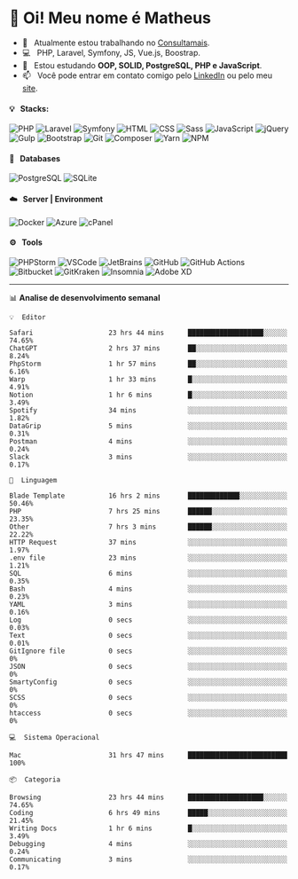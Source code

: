 # 👋 Oi! Meu nome é Matheus

- 🔭 &nbsp; Atualmente estou trabalhando no [Consultamais](https://consultamais.com.br/).
- 💻 &nbsp; PHP, Laravel, Symfony, JS, Vue.js, Boostrap.
- 🌱 &nbsp; Estou estudando **OOP, SOLID, PostgreSQL, PHP e JavaScript**.
- 📫 &nbsp; Você pode entrar em contato comigo pelo [LinkedIn](https://www.linkedin.com/in/matheuscamargoxavier/) ou pelo meu [site](https://matheuscamargo.co).

#### 💡 &nbsp; Stacks:
![PHP](https://img.shields.io/badge/-PHP-777BB4?&logo=php&logoColor=FFFFFF)
![Laravel](https://img.shields.io/badge/-Laravel-FF2D20?&logo=laravel&logoColor=FFFFFF)
![Symfony](https://img.shields.io/badge/-Symfony-000000?&logo=symfony&logoColor=FFFFFF)
![HTML](https://img.shields.io/badge/-HTML-E34F26?&logo=html5&logoColor=FFFFFF)
![CSS](https://img.shields.io/badge/-CSS-1572B6?&logo=css3&logoColor=FFFFFF)
![Sass](https://img.shields.io/badge/-Sass-CC6699?&logo=sass&logoColor=FFFFFF)
![JavaScript](https://img.shields.io/badge/-JavaScript-F7DF1E?&logo=javascript&logoColor=FFFFFF)
![jQuery](https://img.shields.io/badge/-jQuery-0769AD?&logo=jquery&logoColor=FFFFFF)
![Gulp](https://img.shields.io/badge/-Gulp-CF4647?&logo=gulp&logoColor=FFFFFF)
![Bootstrap](https://img.shields.io/badge/-Bootstrap-7952B3?&logo=bootstrap&logoColor=FFFFFF)
![Git](https://img.shields.io/badge/-Git-F05032?&logo=git&logoColor=FFFFFF)
![Composer](https://img.shields.io/badge/-Composer-885630?&logo=composer&logoColor=FFFFFF)
![Yarn](https://img.shields.io/badge/-Yarn-2C8EBB?&logo=yarn&logoColor=FFFFFF)
![NPM](https://img.shields.io/badge/-npm-CB3837?&logo=npm&logoColor=FFFFFF)

#### 💾 &nbsp; Databases
![PostgreSQL](https://img.shields.io/badge/-PostgreSQL-336791?&logo=PostgreSQL&logoColor=FFFFFF)
![SQLite](https://img.shields.io/badge/-SQLite-003B57?&logo=SQLite&logoColor=FFFFFF)

#### ☁️ &nbsp; Server | Environment
![Docker](https://img.shields.io/badge/-Docker-2496ED?&logo=docker&logoColor=FFFFFF)
![Azure](https://img.shields.io/badge/-Azure-0089D6?&logo=microsoft%20azure&logoColor=FFFFFF)
![cPanel](https://img.shields.io/badge/-cPanel-FF6C2C?&logo=cpanel&logoColor=FFFFFF)

#### ⚙️ &nbsp; Tools
![PHPStorm](https://img.shields.io/badge/-PHPStorm-000000?&logo=PHPStorm&logoColor=FFFFFF)
![VSCode](https://img.shields.io/badge/-VSCode-007ACC?&logo=Visual%20Studio%20Code&logoColor=FFFFFF) 
![JetBrains](https://img.shields.io/badge/-JetBrains-000000?&logo=jetbrains&logoColor=FFFFFF) 
![GitHub](https://img.shields.io/badge/-GitHub-181717?&logo=github&logoColor=FFFFFF) 
![GitHub Actions](https://img.shields.io/badge/-GitHub%20Actions-181717?&logo=GitHub%20Actions&logoColor=FFFFFF) 
![Bitbucket](https://img.shields.io/badge/-Bitbucket-0052CC?&logo=bitbucket&logoColor=FFFFFF)
![GitKraken](https://img.shields.io/badge/-GitKraken-179287?&logo=GitKraken&logoColor=FFFFFF)
![Insomnia](https://img.shields.io/badge/-Insomnia-5849BE?&logo=Insomnia&logoColor=FFFFFF)
![Adobe XD](https://img.shields.io/badge/-Adobe%20XD-FF61F6?&logo=adobe%20xd&logoColor=FFFFFF) 
_______

📊  **Analise de desenvolvimento semanal**
```text
💡  Editor

Safari                   23 hrs 44 mins      ███████████████████░░░░░░     74.65%
ChatGPT                  2 hrs 37 mins       ██░░░░░░░░░░░░░░░░░░░░░░░      8.24%
PhpStorm                 1 hr 57 mins        ██░░░░░░░░░░░░░░░░░░░░░░░      6.16%
Warp                     1 hr 33 mins        █░░░░░░░░░░░░░░░░░░░░░░░░      4.91%
Notion                   1 hr 6 mins         █░░░░░░░░░░░░░░░░░░░░░░░░      3.49%
Spotify                  34 mins             ░░░░░░░░░░░░░░░░░░░░░░░░░      1.82%
DataGrip                 5 mins              ░░░░░░░░░░░░░░░░░░░░░░░░░      0.31%
Postman                  4 mins              ░░░░░░░░░░░░░░░░░░░░░░░░░      0.24%
Slack                    3 mins              ░░░░░░░░░░░░░░░░░░░░░░░░░      0.17%
```
```text
💬  Linguagem

Blade Template           16 hrs 2 mins       █████████████░░░░░░░░░░░░     50.46%
PHP                      7 hrs 25 mins       ██████░░░░░░░░░░░░░░░░░░░     23.35%
Other                    7 hrs 3 mins        ██████░░░░░░░░░░░░░░░░░░░     22.22%
HTTP Request             37 mins             ░░░░░░░░░░░░░░░░░░░░░░░░░      1.97%
.env file                23 mins             ░░░░░░░░░░░░░░░░░░░░░░░░░      1.21%
SQL                      6 mins              ░░░░░░░░░░░░░░░░░░░░░░░░░      0.35%
Bash                     4 mins              ░░░░░░░░░░░░░░░░░░░░░░░░░      0.23%
YAML                     3 mins              ░░░░░░░░░░░░░░░░░░░░░░░░░      0.16%
Log                      0 secs              ░░░░░░░░░░░░░░░░░░░░░░░░░      0.03%
Text                     0 secs              ░░░░░░░░░░░░░░░░░░░░░░░░░      0.01%
GitIgnore file           0 secs              ░░░░░░░░░░░░░░░░░░░░░░░░░         0%
JSON                     0 secs              ░░░░░░░░░░░░░░░░░░░░░░░░░         0%
SmartyConfig             0 secs              ░░░░░░░░░░░░░░░░░░░░░░░░░         0%
SCSS                     0 secs              ░░░░░░░░░░░░░░░░░░░░░░░░░         0%
htaccess                 0 secs              ░░░░░░░░░░░░░░░░░░░░░░░░░         0%
```
```text
💻  Sistema Operacional

Mac                      31 hrs 47 mins      █████████████████████████       100%
```
```text
📦  Categoria

Browsing                 23 hrs 44 mins      ███████████████████░░░░░░     74.65%
Coding                   6 hrs 49 mins       █████░░░░░░░░░░░░░░░░░░░░     21.45%
Writing Docs             1 hr 6 mins         █░░░░░░░░░░░░░░░░░░░░░░░░      3.49%
Debugging                4 mins              ░░░░░░░░░░░░░░░░░░░░░░░░░      0.24%
Communicating            3 mins              ░░░░░░░░░░░░░░░░░░░░░░░░░      0.17%
```
